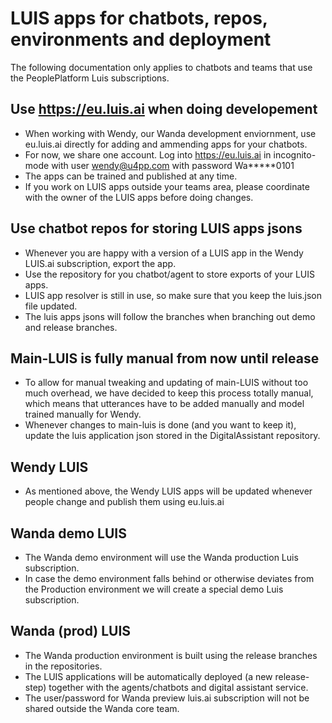 # LUIS apps for chatbots, repos, environments and deployment

The following documentation only applies to chatbots and teams that use the PeoplePlatform Luis subscriptions.

## Use https://eu.luis.ai when doing developement

- When working with Wendy, our Wanda development enviornment, use eu.luis.ai directly for adding and ammending apps for your chatbots.
- For now, we share one account. Log into https://eu.luis.ai in incognito-mode with user wendy@u4pp.com with password Wa*****0101
- The apps can be trained and published at any time. 
- If you work on LUIS apps outside your teams area, please coordinate with the owner of the LUIS apps before doing changes.

## Use chatbot repos for storing LUIS apps jsons
- Whenever you are happy with a version of a LUIS app in the Wendy LUIS.ai subscription, export the app.
- Use the repository for you chatbot/agent to store exports of your LUIS apps. 
- LUIS app resolver is still in use, so make sure that you keep the luis.json file updated.
- The luis apps jsons will follow the branches when branching out demo and release branches.

## Main-LUIS is fully manual from now until release
 - To allow for manual tweaking and updating of main-LUIS without too much overhead, we have decided to keep this process totally manual, which means that utterances have to be added manually and model trained manually for Wendy.
 - Whenever changes to main-luis is done (and you want to keep it), update the luis application json stored in the DigitalAssistant repository.

## Wendy LUIS
 - As mentioned above, the Wendy LUIS apps will be updated whenever people change and publish them using eu.luis.ai

## Wanda demo LUIS
 - The Wanda demo environment will use the Wanda production Luis subscription.
 - In case the demo environment falls behind or otherwise deviates from the Production environment we will create a special demo Luis subscription.

## Wanda (prod) LUIS
 - The Wanda production environment is built using the release branches in the repositories.
 - The LUIS applications will be automatically deployed (a new release-step) together with the agents/chatbots and digital assistant service.
 - The user/password for Wanda preview luis.ai subscription will not be shared outside the Wanda core team.

